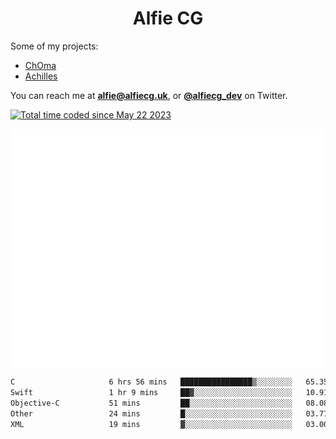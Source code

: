 <h1 align="center">Alfie CG</h1>

Some of my projects:
* [ChOma](https://github.com/opa334/ChOma)
* [Achilles](https://github.com/alfiecg24/Achilles)

You can reach me at **alfie@alfiecg.uk**, or **[@alfiecg_dev](https://twitter.com/alfiecg_dev)** on Twitter.

<a href="https://wakatime.com/@61592169-b9cf-4af8-b6fa-8ac7d4369b01"><img src="https://wakatime.com/badge/user/61592169-b9cf-4af8-b6fa-8ac7d4369b01.svg" alt="Total time coded since May 22 2023" /></a>


<img align="center" src="/github-metrics.svg" alt="Metrics" width="500">

 <!--[![GitHub Streak](https://streak-stats.demolab.com/?user=alfiecg24)](https://git.io/streak-stats)-->

<!--START_SECTION:waka-->

```txt
C                     6 hrs 56 mins   ████████████████▒░░░░░░░░   65.35 %
Swift                 1 hr 9 mins     ██▓░░░░░░░░░░░░░░░░░░░░░░   10.91 %
Objective-C           51 mins         ██░░░░░░░░░░░░░░░░░░░░░░░   08.08 %
Other                 24 mins         █░░░░░░░░░░░░░░░░░░░░░░░░   03.77 %
XML                   19 mins         ▓░░░░░░░░░░░░░░░░░░░░░░░░   03.00 %
```

<!--END_SECTION:waka-->
